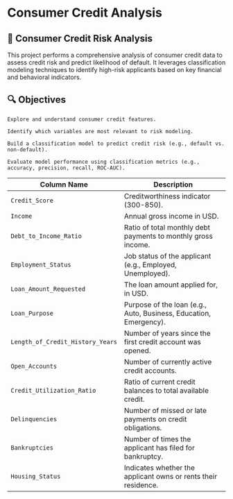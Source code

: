 # Consumer Credit Analysis

## 🧾 Consumer Credit Risk Analysis

This project performs a comprehensive analysis of consumer credit data to assess credit risk and predict likelihood of default. It leverages classification modeling techniques to identify high-risk applicants based on key financial and behavioral indicators.

## 🔍 Objectives

    Explore and understand consumer credit features.

    Identify which variables are most relevant to risk modeling.

    Build a classification model to predict credit risk (e.g., default vs. non-default).

    Evaluate model performance using classification metrics (e.g., accuracy, precision, recall, ROC-AUC).

| Column Name                        | Description                                                              |
|-----------------------------------|--------------------------------------------------------------------------|
| `Credit_Score`                    | Creditworthiness indicator (300-850).                                    |
| `Income`                          | Annual gross income in USD.                                              |
| `Debt_to_Income_Ratio`            | Ratio of total monthly debt payments to monthly gross income.            |
| `Employment_Status`               | Job status of the applicant (e.g., Employed, Unemployed).                |
| `Loan_Amount_Requested`           | The loan amount applied for, in USD.                                     |
| `Loan_Purpose`                    | Purpose of the loan (e.g., Auto, Business, Education, Emergency).        |
| `Length_of_Credit_History_Years` | Number of years since the first credit account was opened.               |
| `Open_Accounts`                   | Number of currently active credit accounts.                              |
| `Credit_Utilization_Ratio`        | Ratio of current credit balances to total available credit.              |
| `Delinquencies`                   | Number of missed or late payments on credit obligations.                 |
| `Bankruptcies`                    | Number of times the applicant has filed for bankruptcy.                  |
| `Housing_Status`                  | Indicates whether the applicant owns or rents their residence.           |

